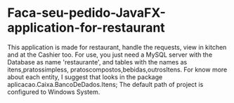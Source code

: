 # Faca-seu-pedido-JavaFX-application-for-restaurant
This application is made for restaurant, handle the requests, view in kitchen and  at the Cashier too.
For use, you just need a MySQL server with the Database as name  'restaurante', and tables with the names as itens,pratossimpless,
pratoscompostos,bebidas,outrosItens.
For know more about each entity, I suggest that looks in the package  aplicacao.Caixa.BancoDeDados.Itens;
The default path of project is configured to Windows System.
